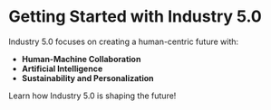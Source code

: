# Getting Started with Industry 5.0

Industry 5.0 focuses on creating a human-centric future with:
- **Human-Machine Collaboration**
- **Artificial Intelligence**
- **Sustainability and Personalization**

Learn how Industry 5.0 is shaping the future!
